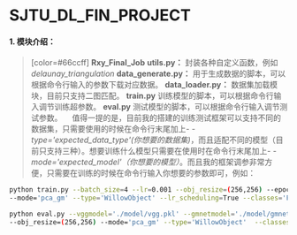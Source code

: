 # SJTU_DL_FIN_PROJECT

#### 1. 模块介绍：
>[color=#66ccff] **Rxy_Final_Job**
> **utils.py：** 封装各种自定义函数，例如*delaunay_triangulation*
> **data_generate.py：** 用于生成数据的脚本，可以根据命令行输入的参数下载对应数据。
> **data_loader.py：** 数据集加载模块，目前只支持二图匹配。
> **train.py** 训练模型的脚本，可以根据命令行输入调节训练超参数。
> **eval.py** 测试模型的脚本，可以根据命令行输入调节测试参数。
&ensp;&ensp;值得一提的是，目前我的搭建的训练测试框架可以支持不同的数据集，只需要使用的时候在命令行末尾加上- -*type='expected_data_type'(你想要的数据集)*，而且适配不同的模型（目前只支持三种）。想要训练什么模型只需要在使用时在命令行末尾加上- -*mode='expected_model'（你想要的模型）*。而且我的框架调参非常方便，只需要在训练的时候在命令行输入你想要的参数即可，例如：
```bash
python train.py --batch_size=4 --lr=0.001 --obj_resize=(256,256) --epochs=300 
--mode='pca_gm' --type='WillowObject' --lr_scheduling=True --classes='Face'

python eval.py --vggmodel='./model/vgg.pkl' --gmnetmodel='./model/gmnet.pkl' 
--obj_resize=(256,256) --mode='pca_gm' --type='WillowObject'  --classes='Face'
```
